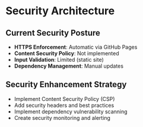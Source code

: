 # Security Architecture

## Current Security Posture
- **HTTPS Enforcement**: Automatic via GitHub Pages
- **Content Security Policy**: Not implemented
- **Input Validation**: Limited (static site)
- **Dependency Management**: Manual updates

## Security Enhancement Strategy
- Implement Content Security Policy (CSP)
- Add security headers and best practices
- Implement dependency vulnerability scanning
- Create security monitoring and alerting
